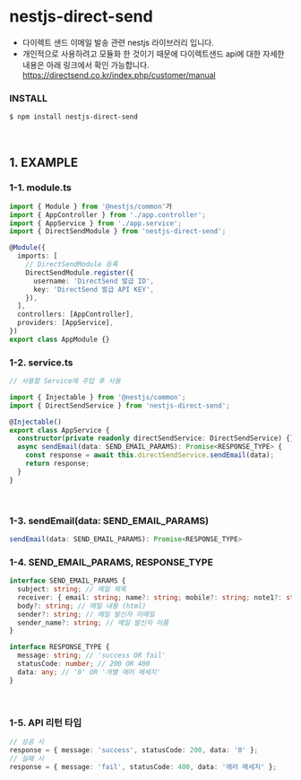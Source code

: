 # nestjs-direct-send

- 다이렉트 샌드 이메일 발송 관련 nestjs 라이브러리 입니다.
- 개인적으로 사용하려고 모듈화 한 것이기 때문에 다이렉트샌드 api에 대한 자세한 내용은 아래 링크에서 확인 가능합니다.<br>
  https://directsend.co.kr/index.php/customer/manual
  <br>

### INSTALL

```bash
$ npm install nestjs-direct-send
```

<br>

## 1. EXAMPLE

### 1-1. module.ts

```typescript
import { Module } from '@nestjs/common'가
import { AppController } from './app.controller';
import { AppService } from './app.service';
import { DirectSendModule } from 'nestjs-direct-send';

@Module({
  imports: [
    // DirectSendModule 등록
    DirectSendModule.register({
      username: 'DirectSend 발급 ID',
      key: 'DirectSend 발급 API KEY',
    }),
  ],
  controllers: [AppController],
  providers: [AppService],
})
export class AppModule {}
```

### 1-2. service.ts

```typescript
// 사용할 Service에 주입 후 사용

import { Injectable } from '@nestjs/common';
import { DirectSendService } from 'nestjs-direct-send';

@Injectable()
export class AppService {
  constructor(private readonly directSendService: DirectSendService) {}
  async sendEmail(data: SEND_EMAIL_PARAMS): Promise<RESPONSE_TYPE> {
    const response = await this.directSendService.sendEmail(data);
    return response;
  }
}
```

<br>

### 1-3. sendEmail(data: SEND_EMAIL_PARAMS)

```typescript
sendEmail(data: SEND_EMAIL_PARAMS): Promise<RESPONSE_TYPE>
```

### 1-4. SEND_EMAIL_PARAMS, RESPONSE_TYPE

```typescript
interface SEND_EMAIL_PARAMS {
  subject: string; // 메일 제목
  receiver: { email: string; name?: string; mobile?: string; note1?: string; note2?: string }[]; // 메일 수신자 리스트
  body?: string; // 메일 내용 (html)
  sender?: string; // 메일 발신자 이메일
  sender_name?: string; // 메일 발신자 이름
}

interface RESPONSE_TYPE {
  message: string; // 'success OR fail'
  statusCode: number; // 200 OR 400
  data: any; // '0' OR '개별 에러 메세지'
}
```

<br>

### 1-5. API 리턴 타입

```typescript
// 성공 시
response = { message: 'success', statusCode: 200, data: '0' };
// 실패 시
response = { message: 'fail', statusCode: 400, data: '에러 메세지' };
```
